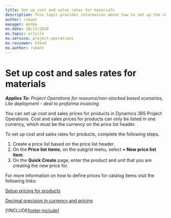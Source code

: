 ```yaml
---
title: Set up cost and sales rates for materials
description: This topic provides information about how to set up the cost and sales rates for materials used on projects. 
author: rumant
manager: Annbe
ms.date: 10/13/2020
ms.topic: article
ms.service: project-operations
ms.reviewer: kfend 
ms.author: rumant
---
```


# Set up cost and sales rates for materials

_**Applies To:** Project Operations for resource/non-stocked based scenarios, Lite deployment - deal to proforma invoicing_

You can set up cost and sales prices for products in Dynamics 365 Project Operations. Cost and sales prices for products can only be listed in one currency, which must be the currency on the price list header.

To set up cost and sales rates for products, complete the following steps. 

1. Create a price list based on the price list header. 
2. On the **Price list tiems**, on the subgrid menu, select **+ New price list item**. 
3. On the **Quick Create** page, enter the product and unit that you are creating the new price for.

For more information on how to define prices for catalog items visit the following links:

[Setup pricing for products](https://docs.microsoft.com/dynamics365/sales-enterprise/create-price-lists-price-list-items-define-pricing-products)

[Decimal precision in currency and pricing](https://docs.microsoft.com/dynamics365/sales-enterprise/decimal-precision-currency-pricing)

[!INCLUDE[footer-include](../includes/footer-banner.md)]
